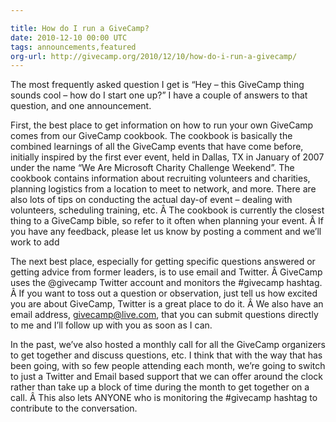 ```yaml
---

title: How do I run a GiveCamp?
date: 2010-12-10 00:00 UTC
tags: announcements,featured
org-url: http://givecamp.org/2010/12/10/how-do-i-run-a-givecamp/
---
```


The most frequently asked question I get is “Hey – this GiveCamp thing sounds cool – how do I start one up?” I have a couple of answers to that question, and one announcement.

First, the best place to get information on how to run your own GiveCamp comes from our GiveCamp cookbook. The cookbook is basically the combined learnings of all the GiveCamp events that have come before, initially inspired by the first ever event, held in Dallas, TX in January of 2007 under the name “We Are Microsoft Charity Challenge Weekend”. The cookbook contains information about recruiting volunteers and charities, planning logistics from a location to meet to network, and more. There are also lots of tips on conducting the actual day-of event – dealing with volunteers, scheduling training, etc. Â The cookbook is currently the closest thing to a GiveCamp bible, so refer to it often when planning your event. Â If you have any feedback, please let us know by posting a comment and we’ll work to add

The next best place, especially for getting specific questions answered or getting advice from former leaders, is to use email and Twitter. Â GiveCamp uses the @givecamp Twitter account and monitors the #givecamp hashtag. Â If you want to toss out a question or observation, just tell us how excited you are about GiveCamp, Twitter is a great place to do it. Â We also have an email address, givecamp@live.com, that you can submit questions directly to me and I’ll follow up with you as soon as I can.

In the past, we’ve also hosted a monthly call for all the GiveCamp organizers to get together and discuss questions, etc. I think that with the way that has been going, with so few people attending each month, we’re going to switch to just a Twitter and Email based support that we can offer around the clock rather than take up a block of time during the month to get together on a call. Â This also lets ANYONE who is monitoring the #givecamp hashtag to contribute to the conversation.

